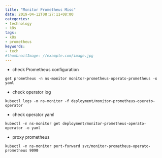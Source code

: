 ```yaml
---
title: "Monitor Prometheus Misc"
date: 2019-04-12T08:27:11+08:00
categories:
- technology
- k8s
tags:
- k8s
- prometheus
keywords:
- tech
#thumbnailImage: //example.com/image.jpg
---
```


<!--more-->
* check Prometheus configuration
```
get prometheus -n ns-monitor monitor-prometheus-operato-prometheus -o yaml
```

* check operator log
```
kubectl logs -n ns-monitor -f deployment/monitor-prometheus-operato-operator
```

* check operator yaml
```
kubectl -n ns-monitor get deployment/monitor-prometheus-operato-operator -o yaml
```

* proxy prometheus
```
kubectl -n ns-monitor port-forward svc/monitor-prometheus-operato-prometheus 9090
```